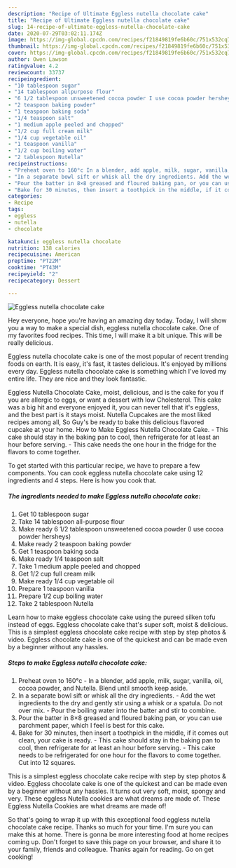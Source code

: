 ```yaml
---
description: "Recipe of Ultimate Eggless nutella chocolate cake"
title: "Recipe of Ultimate Eggless nutella chocolate cake"
slug: 14-recipe-of-ultimate-eggless-nutella-chocolate-cake
date: 2020-07-29T03:02:11.174Z
image: https://img-global.cpcdn.com/recipes/f21849819fe6b60c/751x532cq70/eggless-nutella-chocolate-cake-recipe-main-photo.jpg
thumbnail: https://img-global.cpcdn.com/recipes/f21849819fe6b60c/751x532cq70/eggless-nutella-chocolate-cake-recipe-main-photo.jpg
cover: https://img-global.cpcdn.com/recipes/f21849819fe6b60c/751x532cq70/eggless-nutella-chocolate-cake-recipe-main-photo.jpg
author: Owen Lawson
ratingvalue: 4.2
reviewcount: 33737
recipeingredient:
- "10 tablespoon sugar"
- "14 tablespoon allpurpose flour"
- "6 1/2 tablespoon unsweetened cocoa powder I use cocoa powder hersheys"
- "2 teaspoon baking powder"
- "1 teaspoon baking soda"
- "1/4 teaspoon salt"
- "1 medium apple peeled and chopped"
- "1/2 cup full cream milk"
- "1/4 cup vegetable oil"
- "1 teaspoon vanilla"
- "1/2 cup boiling water"
- "2 tablespoon Nutella"
recipeinstructions:
- "Preheat oven to 160°c In a blender, add apple, milk, sugar, vanilla, oil, cocoa powder, and Nutella. Blend until smooth keep aside."
- "In a separate bowl sift or whisk all the dry ingredients. Add the wet ingredients to the dry and gently stir using a whisk or a spatula. Do not over mix. Pour the boiling water into the batter and stir to combine."
- "Pour the batter in 8×8 greased and floured baking pan, or you can use parchment paper, which I feel is best for this cake."
- "Bake for 30 minutes, then insert a toothpick in the middle, if it comes out clean, your cake is ready. This cake should stay in the baking pan to cool, then refrigerate for at least an hour before serving. This cake needs to be refrigerated for one hour for the flavors to come together. Cut into 12 squares."
categories:
- Recipe
tags:
- eggless
- nutella
- chocolate

katakunci: eggless nutella chocolate 
nutrition: 138 calories
recipecuisine: American
preptime: "PT22M"
cooktime: "PT43M"
recipeyield: "2"
recipecategory: Dessert

---
```



![Eggless nutella chocolate cake](https://img-global.cpcdn.com/recipes/f21849819fe6b60c/751x532cq70/eggless-nutella-chocolate-cake-recipe-main-photo.jpg)

Hey everyone, hope you're having an amazing day today. Today, I will show you a way to make a special dish, eggless nutella chocolate cake. One of my favorites food recipes. This time, I will make it a bit unique. This will be really delicious.

Eggless nutella chocolate cake is one of the most popular of recent trending foods on earth. It is easy, it's fast, it tastes delicious. It's enjoyed by millions every day. Eggless nutella chocolate cake is something which I've loved my entire life. They are nice and they look fantastic.

Eggless Nutella Chocolate Cake, moist, delicious, and is the cake for you if you are allergic to eggs, or want a dessert with low Cholesterol. This cake was a big hit and everyone enjoyed it, you can never tell that it&#39;s eggless, and the best part is it stays moist. Nutella Cupcakes are the most liked recipes among all, So Guy&#39;s be ready to bake this delicious flavored cupcake at your home. How to Make Eggless Nutella Chocolate Cake. - This cake should stay in the baking pan to cool, then refrigerate for at least an hour before serving. - This cake needs the one hour in the fridge for the flavors to come together.


To get started with this particular recipe, we have to prepare a few components. You can cook eggless nutella chocolate cake using 12 ingredients and 4 steps. Here is how you cook that.

<!--inarticleads1-->

##### The ingredients needed to make Eggless nutella chocolate cake:

1. Get 10 tablespoon sugar
1. Take 14 tablespoon all-purpose flour
1. Make ready 6 1/2 tablespoon unsweetened cocoa powder (I use cocoa powder hersheys)
1. Make ready 2 teaspoon baking powder
1. Get 1 teaspoon baking soda
1. Make ready 1/4 teaspoon salt
1. Take 1 medium apple peeled and chopped
1. Get 1/2 cup full cream milk
1. Make ready 1/4 cup vegetable oil
1. Prepare 1 teaspoon vanilla
1. Prepare 1/2 cup boiling water
1. Take 2 tablespoon Nutella


Learn how to make eggless chocolate cake using the pureed silken tofu instead of eggs. Eggless chocolate cake that&#39;s super soft, moist &amp; delicious. This is a simplest eggless chocolate cake recipe with step by step photos &amp; video. Eggless chocolate cake is one of the quickest and can be made even by a beginner without any hassles. 

<!--inarticleads2-->

##### Steps to make Eggless nutella chocolate cake:

1. Preheat oven to 160°c - In a blender, add apple, milk, sugar, vanilla, oil, cocoa powder, and Nutella. Blend until smooth keep aside.
1. In a separate bowl sift or whisk all the dry ingredients. - Add the wet ingredients to the dry and gently stir using a whisk or a spatula. Do not over mix. - Pour the boiling water into the batter and stir to combine.
1. Pour the batter in 8×8 greased and floured baking pan, or you can use parchment paper, which I feel is best for this cake.
1. Bake for 30 minutes, then insert a toothpick in the middle, if it comes out clean, your cake is ready. - This cake should stay in the baking pan to cool, then refrigerate for at least an hour before serving. - This cake needs to be refrigerated for one hour for the flavors to come together. Cut into 12 squares.


This is a simplest eggless chocolate cake recipe with step by step photos &amp; video. Eggless chocolate cake is one of the quickest and can be made even by a beginner without any hassles. It turns out very soft, moist, spongy and very. These eggless Nutella cookies are what dreams are made of. These Eggless Nutella Cookies are what dreams are made of! 

So that's going to wrap it up with this exceptional food eggless nutella chocolate cake recipe. Thanks so much for your time. I'm sure you can make this at home. There is gonna be more interesting food at home recipes coming up. Don't forget to save this page on your browser, and share it to your family, friends and colleague. Thanks again for reading. Go on get cooking!
